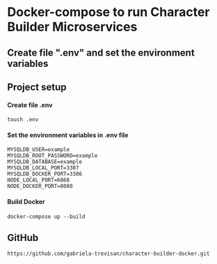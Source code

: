 # Docker-compose to run Character Builder Microservices

## Create file ".env" and set the environment variables

## Project setup

#### Create file .env
```
touch .env
```

#### Set the environment variables in .env file

```
MYSQLDB_USER=example
MYSQLDB_ROOT_PASSWORD=example
MYSQLDB_DATABASE=example
MYSQLDB_LOCAL_PORT=3307
MYSQLDB_DOCKER_PORT=3306
NODE_LOCAL_PORT=6868
NODE_DOCKER_PORT=8080
```

#### Build Docker

```
docker-compose up --build
```

## GitHub
```
https://github.com/gabriela-trevisan/character-builder-docker.git
```
